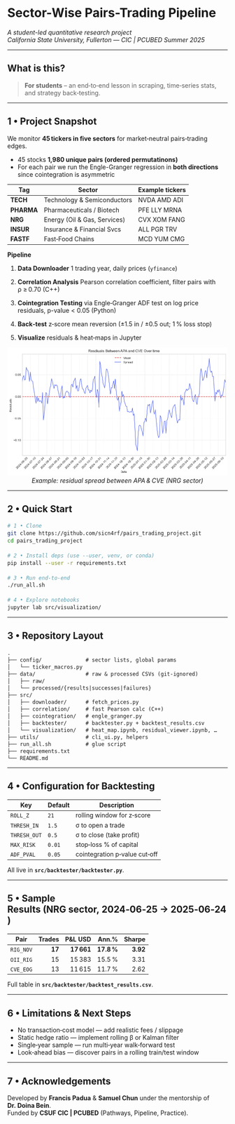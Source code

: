 # Sector-Wise Pairs-Trading Pipeline

*A student-led quantitative research project  
California State University, Fullerton — CIC | PCUBED Summer 2025*

---

## What is this?
> **For students** – an end‑to‑end lesson in scraping, time‑series stats, and strategy back‑testing.  

---

## 1 • Project Snapshot
We monitor **45 tickers in five sectors** for market‑neutral pairs‑trading edges.
* 45 stocks **1,980 unique pairs (ordered permutatinons)**
* For each pair we run the Engle-Granger regression in **both directions** since cointegration is asymmetric

| Tag | Sector | Example tickers |
|-----|--------|-----------------|
| **TECH**  | Technology & Semiconductors | NVDA AMD ADI |
| **PHARMA**| Pharmaceuticals / Biotech   | PFE LLY MRNA |
| **NRG**   | Energy (Oil & Gas, Services)| CVX XOM FANG |
| **INSUR** | Insurance & Financial Svcs  | ALL PGR TRV |
| **FASTF** | Fast‑Food Chains            | MCD YUM CMG |

**Pipeline**

1.  **Data Downloader** 1 trading year, daily prices (`yfinance`)  

2.  **Correlation Analysis** Pearson correlation coefficient, filter pairs with ρ ≥ 0.70 (C++)  

3.  **Cointegration Testing** via Engle‑Granger ADF test on log price residuals, p-value < 0.05 (Python) 

4.  **Back‑test** z‑score mean reversion (±1.5 in / ±0.5 out; 1 % loss stop)  

5.  **Visualize** residuals & heat‑maps in Jupyter

<p align="center">
  <img src="src/visualization/img/apa_cve_residuals.png" width="640">
  <br><em>Example: residual spread between APA & CVE (NRG sector)</em>
</p>

---

## 2 • Quick Start

```bash
# 1 • Clone
git clone https://github.com/sicn4rf/pairs_trading_project.git
cd pairs_trading_project

# 2 • Install deps (use --user, venv, or conda)
pip install --user -r requirements.txt

# 3 • Run end‑to‑end
./run_all.sh

# 4 • Explore notebooks
jupyter lab src/visualization/
```

---

## 3 • Repository Layout
```text
.
├── config/              # sector lists, global params
│   └── ticker_macros.py
├── data/                # raw & processed CSVs (git‑ignored)
│   ├── raw/
│   └── processed/{results|successes|failures}
├── src/
│   ├── downloader/      # fetch_prices.py
│   ├── correlation/     # fast Pearson calc (C++)
│   ├── cointegration/   # engle_granger.py
│   ├── backtester/      # backtester.py + backtest_results.csv
│   └── visualization/   # heat_map.ipynb, residual_viewer.ipynb, …
├── utils/               # cli_ui.py, helpers
├── run_all.sh           # glue script
├── requirements.txt
└── README.md
```

---

## 4 • Configuration for Backtesting

| Key | Default | Description |
|-----|---------|-------------|
| `ROLL_Z`     | `21`  | rolling window for z‑score |
| `THRESH_IN`  | `1.5` | σ to open a trade |
| `THRESH_OUT` | `0.5` | σ to close (take profit) |
| `MAX_RISK`   | `0.01`| stop‑loss % of capital |
| `ADF_PVAL`   | `0.05`| cointegration p‑value cut‑off |

All live in **`src/backtester/backtester.py`**.

---

## 5 • Sample Results (NRG sector, 2024‑06‑25 → 2025‑06‑24)

| Pair | Trades | P&L USD | Ann.% | Sharpe |
|------|-------:|--------:|------:|-------:|
| `RIG_NOV` | **17** | **17 661** | **17.8 %** | **3.92** |
| `OII_RIG` | 15 | 15 383 | 15.5 % | 3.31 |
| `CVE_EOG` | 13 | 11 615 | 11.7 % | 2.62 |

Full table in **`src/backtester/backtest_results.csv`**.

---

## 6 • Limitations & Next Steps
* No transaction‑cost model — add realistic fees / slippage  
* Static hedge ratio — implement rolling β or Kalman filter  
* Single‑year sample — run multi‑year walk‑forward test  
* Look‑ahead bias — discover pairs in a rolling train/test window  

---

## 7 • Acknowledgements
Developed by **Francis Padua** & **Samuel Chun** under the mentorship of **Dr. Doina Bein**.  
Funded by **CSUF CIC | PCUBED** (Pathways, Pipeline, Practice).
